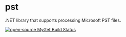 # pst
.NET library that supports processing Microsoft PST files.

[![open-source MyGet Build Status](https://www.myget.org/BuildSource/Badge/open-source?identifier=1e8924f9-960a-4a47-ba09-979ec023da25)](https://www.myget.org/)
